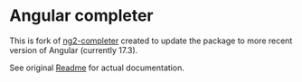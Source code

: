 # Angular completer

This is fork of [ng2-completer](https://github.com/oferh/ng2-completer/) created to update the package to more recent version of Angular (currently 17.3).

See original [Readme](./README.original.md) for actual documentation.
